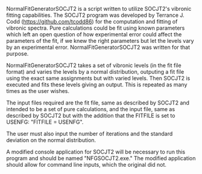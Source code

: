 NormalFitGeneratorSOCJT2 is a script written to utilize SOCJT2's vibronic fitting capabilities. The SOCJT2 program was developed by Terrance J. Codd (https://github.com/tcodd86) for the computation and fitting of vibronic spectra. Pure calculations could be fit using known parameters which left an open question of how experimental error could affect the parameters of the fit, if we knew the right parameters but let the levels vary by an experimental error. NormalFitGeneratorSOCJT2 was written for that purpose. 

NormalFitGeneratorSOCJT2 takes a set of vibronic levels (in the fit file format) and varies the levels by a normal distribution, outputing a fit file using the exact same assignments but with varied levels. Then SOCJT2 is executed and fits these levels giving an output. This is repeated as many times as the user wishes.

The input files required are the fit file, same as described by SOCJT2 and intended to be a set of pure calculations, and the input file, same as described by SOCJT2 but with the addition that the FITFILE is set to USENFG: "FITFILE = USENFG".

The user must also input the number of iterations and the standard deviation on the normal distribution.

A modified console application for SOCJT2 will be necessary to run this program and should be named "NFGSOCJT2.exe." The modified application should allow for command line inputs, which the original did not. 

